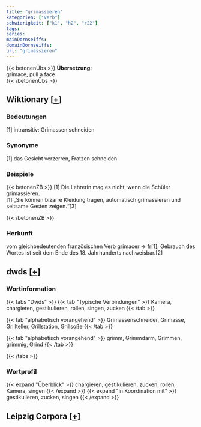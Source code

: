 ```yaml
---
title: "grimassieren"
kategorien: ["Verb"]
schwierigkeit: ["k1", "h2", "r22"]
tags:
series:
mainDornseiffs:
domainDornseiffs:
url: "grimassieren"
---
```


{{< betonenÜbs >}}
**Übersetzung:**  
grimace, pull  a face  
{{< /betonenÜbs >}}

## Wiktionary [[+](https://de.wiktionary.org/wiki/grimassieren)]

### Bedeutungen
[1] intransitiv: Grimassen schneiden  

### Synonyme
[1] das Gesicht verzerren, Fratzen schneiden  

### Beispiele
{{< betonenZB >}}
[1] Die Lehrerin mag es nicht, wenn die Schüler grimassieren.  
[1] „Sie können bizarre Kleidung tragen, automatisch grimassieren und seltsame Gesten zeigen.“[3]  

{{< /betonenZB >}}
### Herkunft
vom gleichbedeutenden französischen Verb grimacer → fr[1]; Gebrauch des Wortes ist seit dem Ende des 18. Jahrhunderts nachweisbar.[2]  



## dwds [[+](https://www.dwds.de/wb/grimassieren)]

### Wortinformation
{{< tabs "Dwds" >}}
{{< tab "Typische Verbindungen" >}}
Kamera, chargieren, gestikulieren, rollen, singen, zucken
{{< /tab >}}

{{< tab "alphabetisch vorangehend" >}}
Grimassenschneider, Grimasse, Grillteller, Grillstation, Grillsoße
{{< /tab >}}

{{< tab "alphabetisch vorangehend" >}}
grimm, Grimmdarm, Grimmen, grimmig, Grind
{{< /tab >}}

{{< /tabs >}}

### Wortprofil
{{< expand "Überblick" >}} chargieren, gestikulieren, zucken, rollen, Kamera, singen {{< /expand >}}
{{< expand "in Koordination mit" >}} gestikulieren, zucken, singen {{< /expand >}}

## Leipzig Corpora [[+](https://corpora.uni-leipzig.de/en/res?word=grimassieren&corpusId=deu_newscrawl-public_2018)]

